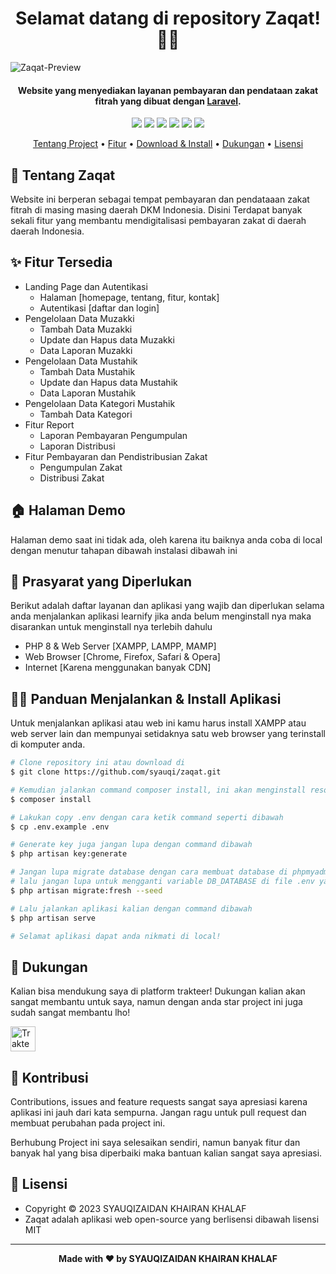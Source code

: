 <h1 align="center">Selamat datang di repository Zaqat! 👋🏻</h1>

![Zaqat-Preview](https://user-images.githubusercontent.com/46257169/234664301-22284b9b-6cdb-4597-8d4d-a24d8719dcca.png)

<p></p>

<h4 align="center">Website yang menyediakan layanan pembayaran dan pendataan zakat fitrah yang dibuat dengan <a href="https://laravel.com/" target="_blank">Laravel</a>.
</h4>

<p></p>

<p align="center">
	<img src="https://img.shields.io/github/issues/syauqi/zaqat?style=flat-square">
	<img src="https://img.shields.io/github/stars/syauqi/zaqat?style=flat-square"> 
	<img src="https://img.shields.io/github/forks/syauqi/zaqat?style=flat-square">
	<img src="https://img.shields.io/github/license/syauqi/zaqat?style=flat-square">
	<img src="https://img.shields.io/badge/maintained%3F-yes-green.svg?style=flat-square">
	<img src="https://img.shields.io/github/followers/syauqi.svg?style=flat-square&label=followers">
</p>

<p align="center">
  <a href="#tentang">Tentang Project</a> •
  <a href="#fitur">Fitur</a> •
  <a href="#download">Download & Install</a> •
  <a href="#dukungan">Dukungan</a> •
  <a href="#lisensi">Lisensi</a>
</p>

<p></p>

<h2 id="tentang">🕌 Tentang Zaqat</h2>

Website ini berperan sebagai tempat pembayaran dan pendataaan zakat
fitrah di masing masing daerah DKM Indonesia. Disini Terdapat banyak sekali fitur yang membantu mendigitalisasi pembayaran zakat di daerah daerah Indonesia.

<p></p>

<h2 id="fitur">✨ Fitur Tersedia</h2>

- Landing Page dan Autentikasi
  - Halaman [homepage, tentang, fitur, kontak]
  - Autentikasi [daftar dan login]
- Pengelolaan Data Muzakki
  - Tambah Data Muzakki
  - Update dan Hapus data Muzakki
  - Data Laporan Muzakki
- Pengelolaan Data Mustahik
  - Tambah Data Mustahik
  - Update dan Hapus data Mustahik
  - Data Laporan Mustahik
- Pengelolaan Data Kategori Mustahik
  - Tambah Data Kategori
- Fitur Report
  - Laporan Pembayaran Pengumpulan
  - Laporan Distribusi
- Fitur Pembayaran dan Pendistribusian Zakat
  - Pengumpulan Zakat
  - Distribusi Zakat

<p></p>

<h2 id="demo">🏠 Halaman Demo</h2>

Halaman demo saat ini tidak ada, oleh karena itu baiknya anda coba di local dengan menutur tahapan dibawah instalasi dibawah ini

<p></p>

<h2 id="syarat">💾 Prasyarat yang Diperlukan</h2>

Berikut adalah daftar layanan dan aplikasi yang wajib dan diperlukan selama anda menjalankan aplikasi learnify jika anda belum menginstall nya maka disarankan untuk menginstall nya terlebih dahulu

- PHP 8 & Web Server [XAMPP, LAMPP, MAMP]
- Web Browser [Chrome, Firefox, Safari & Opera]
- Internet [Karena menggunakan banyak CDN]

<p></p>

<h2 id="download">🐱‍💻 Panduan Menjalankan & Install Aplikasi</h2>

Untuk menjalankan aplikasi atau web ini kamu harus install XAMPP atau web server lain dan mempunyai setidaknya satu web browser yang terinstall di komputer anda.

```bash
# Clone repository ini atau download di
$ git clone https://github.com/syauqi/zaqat.git

# Kemudian jalankan command composer install, ini akan menginstall resources yang laravel butuhkan
$ composer install

# Lakukan copy .env dengan cara ketik command seperti dibawah 
$ cp .env.example .env

# Generate key juga jangan lupa dengan command dibawah
$ php artisan key:generate

# Jangan lupa migrate database dengan cara membuat database di phpmyadmin atau aplikasi lainnya yang kalian pakai,
# lalu jangan lupa untuk mengganti variable DB_DATABASE di file .env yang di folder project
$ php artisan migrate:fresh --seed

# Lalu jalankan aplikasi kalian dengan command dibawah
$ php artisan serve

# Selamat aplikasi dapat anda nikmati di local!
```
<p></p>

<h2 id="dukungan">💌 Dukungan</h2>

Kalian bisa mendukung saya di platform trakteer! Dukungan kalian akan sangat membantu untuk saya, namun dengan anda star project ini juga sudah sangat membantu lho!

<p></p>

<a href="https://trakteer.id/syaufy" target="_blank"><img id="wse-buttons-preview" src="https://cdn.trakteer.id/images/embed/trbtn-red-5.png" height="40" style="border:0px;height:40px;" alt="Trakteer Saya"></a>

<p></p>

<h2 id="kontribusi">🤝 Kontribusi</h2>

Contributions, issues and feature requests sangat saya apresiasi karena aplikasi ini jauh dari kata sempurna. Jangan ragu untuk pull request dan membuat perubahan pada project ini.

Berhubung Project ini saya selesaikan sendiri, namun banyak fitur dan banyak hal yang bisa diperbaiki maka bantuan kalian sangat saya apresiasi.

<p></p>

<h2 id="lisensi">📝 Lisensi</h2>

- Copyright © 2023 SYAUQIZAIDAN KHAIRAN KHALAF
- Zaqat adalah aplikasi web open-source yang berlisensi dibawah lisensi MIT

---

**<p align="center">Made with ❤️ by SYAUQIZAIDAN KHAIRAN KHALAF</p>**
